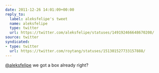 ```yaml
---
date: 2011-12-26 14:01:09+00:00
reply_to:
  label: aleksfelipe's tweet
  name: aleksfelipe
  type: twitter
  url: https://twitter.com/aleksfelipe/statuses/149192466648670208/
source: twitter
syndicated:
- type: twitter
  url: https://twitter.com/roytang/statuses/151301527733157888/
---
```


[@aleksfelipe](https://twitter.com/aleksfelipe/) we got a box already right?
